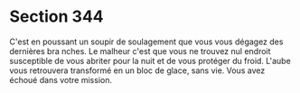 # Section 344

C'est en poussant un soupir de soulagement que vous vous
dégagez des dernières bra nches. Le malheur c'est que vous ne
trouvez nul endroit susceptible de vous abriter pour la nuit et de
vous protéger du froid. L'aube vous retrouvera transformé en un
bloc de glace, sans vie. Vous avez échoué dans votre mission.